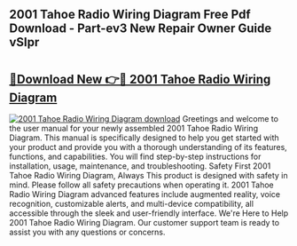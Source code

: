 ## 2001 Tahoe Radio Wiring Diagram Free Pdf Download - Part-ev3 New Repair Owner Guide vSIpr

# <h2><a href="http://dfmzm1.blite.top/?on=2001+Tahoe+Radio+Wiring+Diagram">🔗Download New 👉🔴 2001 Tahoe Radio Wiring Diagram</a></h2>

[![2001 Tahoe Radio Wiring Diagram download](https://i.imgur.com/lujVjoI.png)](http://dfmzm1.blite.top/?on=2001+Tahoe+Radio+Wiring+Diagram)
Greetings and welcome to the user manual for your newly assembled 2001 Tahoe Radio Wiring Diagram. This manual is specifically designed to help you get started with your product and provide you with a thorough understanding of its features, functions, and capabilities. You will find step-by-step instructions for installation, usage, maintenance, and troubleshooting. Safety First 2001 Tahoe Radio Wiring Diagram, Always This product is designed with safety in mind. Please follow all safety precautions when operating it. 2001 Tahoe Radio Wiring Diagram advanced features include augmented reality, voice recognition, customizable alerts, and multi-device compatibility, all accessible through the sleek and user-friendly interface. We're Here to Help 2001 Tahoe Radio Wiring Diagram. Our customer support team is ready to assist you with any questions or concerns.
